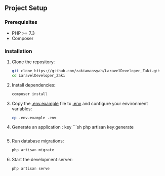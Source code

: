 ## Project Setup

### Prerequisites

- PHP >= 7.3
- Composer

### Installation

1. Clone the repository:
    ```sh
    git clone https://github.com/zakiamansyah/LaravelDeveloper_Zaki.git
    cd LaravelDeveloper_Zaki
    ```

2. Install dependencies:
    ```sh
    composer install
    ```

3. Copy the [.env.example](http://_vscodecontentref_/1) file to [.env](http://_vscodecontentref_/2) and configure your environment variables:
    ```sh
    cp .env.example .env
    ```

4. Generate an application :
key    ```sh
    php artisan key:generate
    ```

5. Run database migrations:
    ```sh
    php artisan migrate
    ```
6. Start the development server:
    ```sh
    php artisan serve
    ```
